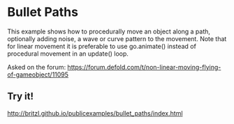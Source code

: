 # Bullet Paths
This example shows how to procedurally move an object along a path, optionally adding noise, a wave or curve pattern to the movement. Note that for linear movement it is preferable to use go.animate() instead of procedural movement in an update() loop.

Asked on the forum: https://forum.defold.com/t/non-linear-moving-flying-of-gameobject/11095

## Try it!
http://britzl.github.io/publicexamples/bullet_paths/index.html
